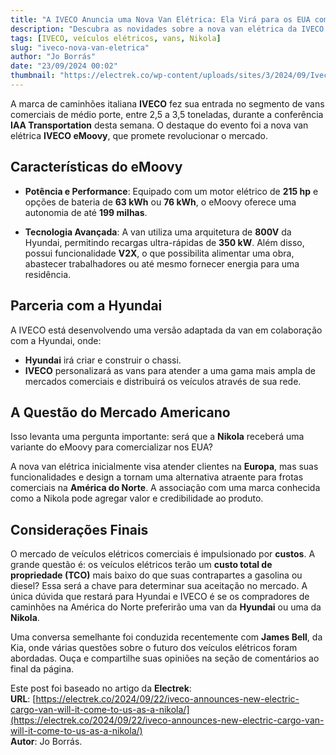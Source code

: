 ```yaml
---
title: "A IVECO Anuncia uma Nova Van Elétrica: Ela Virá para os EUA como Nikola?"
description: "Descubra as novidades sobre a nova van elétrica da IVECO e as implicações de sua entrada no mercado americano."
tags: [IVECO, veículos elétricos, vans, Nikola]
slug: "iveco-nova-van-eletrica"
author: "Jo Borrás"
date: "23/09/2024 00:02"
thumbnail: "https://electrek.co/wp-content/uploads/sites/3/2024/09/Iveco-eMoovy-Electric-LCV_MAIN.jpg?quality=82&strip=all&w=1600"
---
```


A marca de caminhões italiana **IVECO** fez sua entrada no segmento de vans comerciais de médio porte, entre 2,5 a 3,5 toneladas, durante a conferência **IAA Transportation** desta semana. O destaque do evento foi a nova van elétrica **IVECO eMoovy**, que promete revolucionar o mercado.

## Características do eMoovy

- **Potência e Performance**: Equipado com um motor elétrico de **215 hp** e opções de bateria de **63 kWh** ou **76 kWh**, o eMoovy oferece uma autonomia de até **199 milhas**.
  
- **Tecnologia Avançada**: A van utiliza uma arquitetura de **800V** da Hyundai, permitindo recargas ultra-rápidas de **350 kW**. Além disso, possui funcionalidade **V2X**, o que possibilita alimentar uma obra, abastecer trabalhadores ou até mesmo fornecer energia para uma residência.

## Parceria com a Hyundai

A IVECO está desenvolvendo uma versão adaptada da van em colaboração com a Hyundai, onde:
- **Hyundai** irá criar e construir o chassi.
- **IVECO** personalizará as vans para atender a uma gama mais ampla de mercados comerciais e distribuirá os veículos através de sua rede.

## A Questão do Mercado Americano

Isso levanta uma pergunta importante: será que a **Nikola** receberá uma variante do eMoovy para comercializar nos EUA? 

A nova van elétrica inicialmente visa atender clientes na **Europa**, mas suas funcionalidades e design a tornam uma alternativa atraente para frotas comerciais na **América do Norte**. A associação com uma marca conhecida como a Nikola pode agregar valor e credibilidade ao produto.

## Considerações Finais

O mercado de veículos elétricos comerciais é impulsionado por **custos**. A grande questão é: os veículos elétricos terão um **custo total de propriedade (TCO)** mais baixo do que suas contrapartes a gasolina ou diesel? Essa será a chave para determinar sua aceitação no mercado. A única dúvida que restará para Hyundai e IVECO é se os compradores de caminhões na América do Norte preferirão uma van da **Hyundai** ou uma da **Nikola**.

Uma conversa semelhante foi conduzida recentemente com **James Bell**, da Kia, onde várias questões sobre o futuro dos veículos elétricos foram abordadas. Ouça e compartilhe suas opiniões na seção de comentários ao final da página.

Este post foi baseado no artigo da **Electrek**:  
**URL**: [https://electrek.co/2024/09/22/iveco-announces-new-electric-cargo-van-will-it-come-to-us-as-a-nikola/](https://electrek.co/2024/09/22/iveco-announces-new-electric-cargo-van-will-it-come-to-us-as-a-nikola/)  
**Autor**: Jo Borrás.